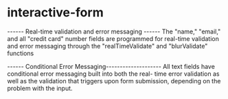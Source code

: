 # interactive-form
 
------ Real-time validation and error messaging ------
The "name," "email," and all "credit card" number fields are programmed for
real-time validation and error messaging through the "realTimeValidate" and
"blurValidate" functions

------ Conditional Error Messaging--------------------
All text fields have conditional error messaging built into both the real-
time error validation as well as the validation that triggers upon form
submission, depending on the problem with the input.